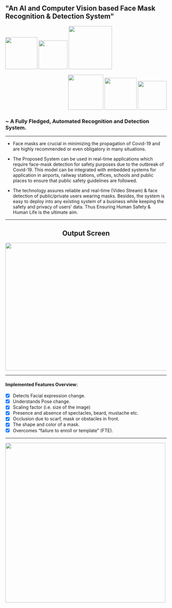## "An AI and Computer Vision based Face Mask Recognition & Detection System"

<p align="left">
  <img src="https://img.shields.io/badge/opencv-%23white.svg?style=for-the-badge&logo=opencv&logoColor=white" width="100" />
  <img src="https://img.shields.io/badge/Keras-%23D00000.svg?style=for-the-badge&logo=Keras&logoColor=white" width="90" />
  <img src="https://img.shields.io/badge/TensorFlow-%23FF6F00.svg?style=for-the-badge&logo=TensorFlow&logoColor=white" width="135" />
</p>

<p align="right">
  <img src="https://img.shields.io/badge/python-3670A0?style=for-the-badge&logo=python&logoColor=ffdd54" width="110" />
  <img src="https://img.shields.io/badge/numpy-%23013243.svg?style=for-the-badge&logo=numpy&logoColor=white" width="100" />
  <img src="https://img.shields.io/badge/SciPy-%230C55A5.svg?style=for-the-badge&logo=scipy&logoColor=%white" width="90" />
</p>

### ~ A Fully Fledged, Automated Recognition and Detection System.
----

<p>
  
- Face masks are crucial in minimizing the propagation of Covid-19 and are highly recommended or even obligatory in many situations. 

- The Proposed System can be used in real-time applications which require face-mask detection for safety purposes due to the outbreak of Covid-19. This model can be integrated with embedded systems for application in airports, railway stations, offices, schools and public places to ensure that public safety guidelines are followed.

- The technology assures reliable and real-time (Video Stream) & face detection of public/private users wearing masks. Besides, the system is easy to deploy into any existing system of a business while keeping the safety and privacy of users’ data. Thus Ensuring Human Safety &amp; Human Life is the ultimate aim.
</p>

----

<h2 align="center">Output Screen</h2>
<p align= "center"><img src="https://github.com/AmaanSayyad/COVID-19_Face-Mask-Recognition-Detection-/blob/main/Output_Screen.jpeg" width="650" height= "400"></p>

----

#### Implemented Features Overview:

- [x] Detects Facial expression change.
- [x] Understands Pose change.
- [x] Scaling factor (i.e. size of the image)
- [x] Presence and absence of spectacles, beard, mustache etc.
- [x] Occlusion due to scarf, mask or obstacles in front.
- [x] The shape and color of a mask.
- [x] Overcomes “failure to enroll or template” (FTE).
---

<img src="https://media.giphy.com/media/42D5ycv3au9s8MQtrU/giphy.gif" width="500" />
